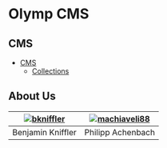 # Olymp CMS

## CMS
* [CMS](cms/README.md)
  * [Collections](cms/collections.md)

## About Us

[![bkniffler](https://avatars0.githubusercontent.com/u/4349324?s=200)](https://github.com/bkniffler)  |  [![machiaveli88](https://s.gravatar.com/avatar/0be18cd14decf0253bd2ae4fcb17d0a3?s=200)](https://github.com/machiaveli88)
:-:|:-:
Benjamin Kniffler | Philipp Achenbach
